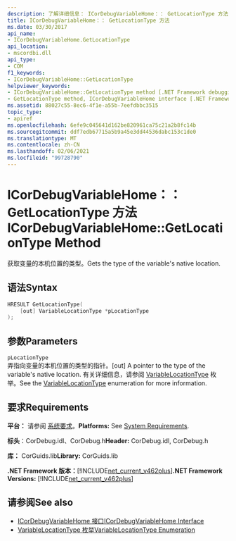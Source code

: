 ```yaml
---
description: 了解详细信息： ICorDebugVariableHome：： GetLocationType 方法
title: ICorDebugVariableHome：： GetLocationType 方法
ms.date: 03/30/2017
api_name:
- ICorDebugVariableHome.GetLocationType
api_location:
- mscordbi.dll
api_type:
- COM
f1_keywords:
- ICorDebugVariableHome::GetLocationType
helpviewer_keywords:
- ICorDebugVariableHome::GetLocationType method [.NET Framework debugging]
- GetLocationType method, ICorDebugVariableHome interface [.NET Framework debugging]
ms.assetid: 88027c55-8ec6-4f1e-a55b-7eefdbbc3515
topic_type:
- apiref
ms.openlocfilehash: 6efe9c045641d162be820961ca75c21a2b8fc14b
ms.sourcegitcommit: ddf7edb67715a5b9a45e3dd44536dabc153c1de0
ms.translationtype: MT
ms.contentlocale: zh-CN
ms.lasthandoff: 02/06/2021
ms.locfileid: "99728790"
---
```

# <a name="icordebugvariablehomegetlocationtype-method"></a><span data-ttu-id="c5758-103">ICorDebugVariableHome：： GetLocationType 方法</span><span class="sxs-lookup"><span data-stu-id="c5758-103">ICorDebugVariableHome::GetLocationType Method</span></span>

<span data-ttu-id="c5758-104">获取变量的本机位置的类型。</span><span class="sxs-lookup"><span data-stu-id="c5758-104">Gets the type of the variable's native location.</span></span>  
  
## <a name="syntax"></a><span data-ttu-id="c5758-105">语法</span><span class="sxs-lookup"><span data-stu-id="c5758-105">Syntax</span></span>  
  
```cpp  
HRESULT GetLocationType(  
    [out] VariableLocationType *pLocationType  
);  
```  
  
## <a name="parameters"></a><span data-ttu-id="c5758-106">参数</span><span class="sxs-lookup"><span data-stu-id="c5758-106">Parameters</span></span>  

 `pLocationType`  
 <span data-ttu-id="c5758-107">弄指向变量的本机位置的类型的指针。</span><span class="sxs-lookup"><span data-stu-id="c5758-107">[out] A pointer to the type of the variable's native location.</span></span>  <span data-ttu-id="c5758-108">有关详细信息，请参阅 [VariableLocationType](variablelocationtype-enumeration.md) 枚举。</span><span class="sxs-lookup"><span data-stu-id="c5758-108">See the [VariableLocationType](variablelocationtype-enumeration.md) enumeration for more information.</span></span>  
  
## <a name="requirements"></a><span data-ttu-id="c5758-109">要求</span><span class="sxs-lookup"><span data-stu-id="c5758-109">Requirements</span></span>  

 <span data-ttu-id="c5758-110">**平台：** 请参阅 [系统要求](../../get-started/system-requirements.md)。</span><span class="sxs-lookup"><span data-stu-id="c5758-110">**Platforms:** See [System Requirements](../../get-started/system-requirements.md).</span></span>  
  
 <span data-ttu-id="c5758-111">**标头**：CorDebug.idl、CorDebug.h</span><span class="sxs-lookup"><span data-stu-id="c5758-111">**Header:** CorDebug.idl, CorDebug.h</span></span>  
  
 <span data-ttu-id="c5758-112">**库：** CorGuids.lib</span><span class="sxs-lookup"><span data-stu-id="c5758-112">**Library:** CorGuids.lib</span></span>  
  
 <span data-ttu-id="c5758-113">**.NET Framework 版本：**[!INCLUDE[net_current_v462plus](../../../../includes/net-current-v462plus-md.md)]</span><span class="sxs-lookup"><span data-stu-id="c5758-113">**.NET Framework Versions:** [!INCLUDE[net_current_v462plus](../../../../includes/net-current-v462plus-md.md)]</span></span>  
  
## <a name="see-also"></a><span data-ttu-id="c5758-114">请参阅</span><span class="sxs-lookup"><span data-stu-id="c5758-114">See also</span></span>

- [<span data-ttu-id="c5758-115">ICorDebugVariableHome 接口</span><span class="sxs-lookup"><span data-stu-id="c5758-115">ICorDebugVariableHome Interface</span></span>](icordebugvariablehome-interface.md)
- [<span data-ttu-id="c5758-116">VariableLocationType 枚举</span><span class="sxs-lookup"><span data-stu-id="c5758-116">VariableLocationType Enumeration</span></span>](variablelocationtype-enumeration.md)
